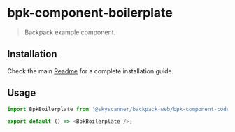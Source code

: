 # bpk-component-boilerplate

> Backpack example component.

## Installation

Check the main [Readme](https://github.com/skyscanner/backpack#usage) for a complete installation guide.

## Usage

```ts
import BpkBoilerplate from '@skyscanner/backpack-web/bpk-component-code';

export default () => <BpkBoilerplate />;
```
